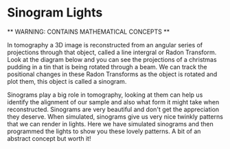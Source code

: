 # Sinogram Lights

** WARNING: CONTAINS MATHEMATICAL CONCEPTS **

In tomography a 3D image is reconstructed from an angular series of projections through that object, called a line intergral or Radon Transform. Look at the diagram below and you can see the projections of a christmas pudding in a tin that is being rotated through a beam.  We can track the positional changes in these Radon Transforms as the object is rotated and plot them, this object is called a sinogram. 

Sinograms play a big role in tomography, looking at them can help us identify the alignment of our sample and also what form it might take when reconstructed. Sinograms are very beautiful and don't get the appreciation they deserve. When simulated, sinograms give us  very nice twinkly patterns that we can render in lights. Here we have simulated sinograms and then programmed the lights to show you these lovely patterns. A bit of an abstract concept but worth it!
